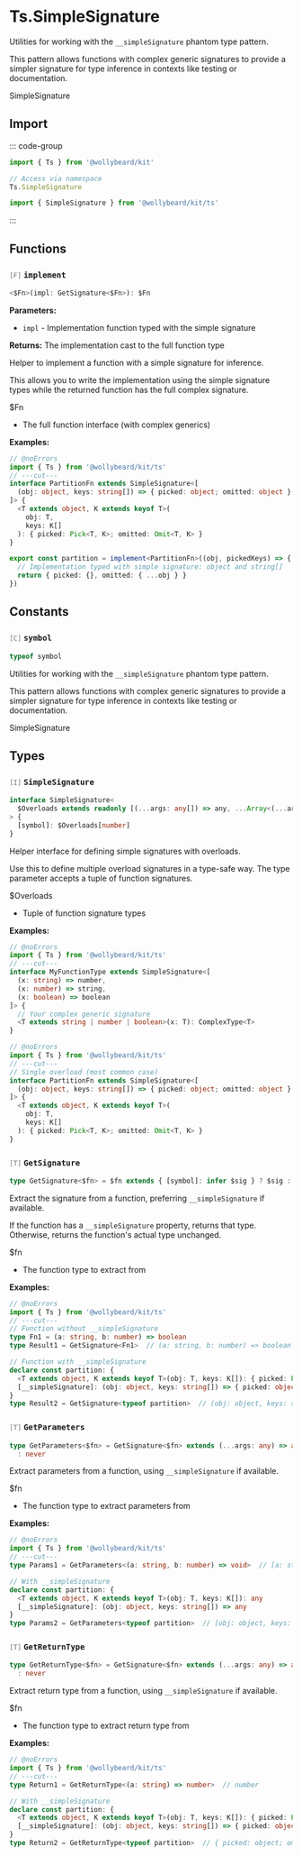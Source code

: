 # Ts.SimpleSignature

Utilities for working with the `__simpleSignature` phantom type pattern.

This pattern allows functions with complex generic signatures to provide a simpler signature for type inference in contexts like testing or documentation.

SimpleSignature

## Import

::: code-group

```typescript [Namespace]
import { Ts } from '@wollybeard/kit'

// Access via namespace
Ts.SimpleSignature
```

```typescript [Barrel]
import { SimpleSignature } from '@wollybeard/kit/ts'
```

:::

## Functions

### <span style="opacity: 0.6; font-weight: normal; font-size: 0.85em;">`[F]`</span> `implement`

```typescript
<$Fn>(impl: GetSignature<$Fn>): $Fn
```

<SourceLink href="https://github.com/jasonkuhrt/kit/blob/main/./src/utils/ts/simple-signature.ts#L157" />

**Parameters:**

- `impl` - Implementation function typed with the simple signature

**Returns:** The implementation cast to the full function type

Helper to implement a function with a simple signature for inference.

This allows you to write the implementation using the simple signature types while the returned function has the full complex signature.

$Fn

- The full function interface (with complex generics)

**Examples:**

```typescript twoslash
// @noErrors
import { Ts } from '@wollybeard/kit/ts'
// ---cut---
interface PartitionFn extends SimpleSignature<[
  (obj: object, keys: string[]) => { picked: object; omitted: object }
]> {
  <T extends object, K extends keyof T>(
    obj: T,
    keys: K[]
  ): { picked: Pick<T, K>; omitted: Omit<T, K> }
}

export const partition = implement<PartitionFn>((obj, pickedKeys) => {
  // Implementation typed with simple signature: object and string[]
  return { picked: {}, omitted: { ...obj } }
})
```

## Constants

### <span style="opacity: 0.6; font-weight: normal; font-size: 0.85em;">`[C]`</span> `symbol`

```typescript
typeof symbol
```

<SourceLink href="https://github.com/jasonkuhrt/kit/blob/main/./src/utils/ts/simple-signature.ts#L25" />

Utilities for working with the `__simpleSignature` phantom type pattern.

This pattern allows functions with complex generic signatures to provide a simpler signature for type inference in contexts like testing or documentation.

SimpleSignature

## Types

### <span style="opacity: 0.6; font-weight: normal; font-size: 0.85em;">`[I]`</span> `SimpleSignature`

```typescript
interface SimpleSignature<
  $Overloads extends readonly [(...args: any[]) => any, ...Array<(...args: any[]) => any>],
> {
  [symbol]: $Overloads[number]
}
```

<SourceLink href="https://github.com/jasonkuhrt/kit/blob/main/./src/utils/ts/simple-signature.ts#L60" />

Helper interface for defining simple signatures with overloads.

Use this to define multiple overload signatures in a type-safe way. The type parameter accepts a tuple of function signatures.

$Overloads

- Tuple of function signature types

**Examples:**

```typescript twoslash
// @noErrors
import { Ts } from '@wollybeard/kit/ts'
// ---cut---
interface MyFunctionType extends SimpleSignature<[
  (x: string) => number,
  (x: number) => string,
  (x: boolean) => boolean
]> {
  // Your complex generic signature
  <T extends string | number | boolean>(x: T): ComplexType<T>
}
```

```typescript twoslash
// @noErrors
import { Ts } from '@wollybeard/kit/ts'
// ---cut---
// Single overload (most common case)
interface PartitionFn extends SimpleSignature<[
  (obj: object, keys: string[]) => { picked: object; omitted: object }
]> {
  <T extends object, K extends keyof T>(
    obj: T,
    keys: K[]
  ): { picked: Pick<T, K>; omitted: Omit<T, K> }
}
```

### <span style="opacity: 0.6; font-weight: normal; font-size: 0.85em;">`[T]`</span> `GetSignature`

```typescript
type GetSignature<$fn> = $fn extends { [symbol]: infer $sig } ? $sig : $fn
```

<SourceLink href="https://github.com/jasonkuhrt/kit/blob/main/./src/utils/ts/simple-signature.ts#L88" />

Extract the signature from a function, preferring `__simpleSignature` if available.

If the function has a `__simpleSignature` property, returns that type. Otherwise, returns the function's actual type unchanged.

$fn

- The function type to extract from

**Examples:**

```typescript twoslash
// @noErrors
import { Ts } from '@wollybeard/kit/ts'
// ---cut---
// Function without __simpleSignature
type Fn1 = (a: string, b: number) => boolean
type Result1 = GetSignature<Fn1>  // (a: string, b: number) => boolean

// Function with __simpleSignature
declare const partition: {
  <T extends object, K extends keyof T>(obj: T, keys: K[]): { picked: Pick<T, K>; omitted: Omit<T, K> }
  [__simpleSignature]: (obj: object, keys: string[]) => { picked: object; omitted: object }
}
type Result2 = GetSignature<typeof partition>  // (obj: object, keys: string[]) => { picked: object; omitted: object }
```

### <span style="opacity: 0.6; font-weight: normal; font-size: 0.85em;">`[T]`</span> `GetParameters`

```typescript
type GetParameters<$fn> = GetSignature<$fn> extends (...args: any) => any ? Parameters<GetSignature<$fn>>
  : never
```

<SourceLink href="https://github.com/jasonkuhrt/kit/blob/main/./src/utils/ts/simple-signature.ts#L107" />

Extract parameters from a function, using `__simpleSignature` if available.

$fn

- The function type to extract parameters from

**Examples:**

```typescript twoslash
// @noErrors
import { Ts } from '@wollybeard/kit/ts'
// ---cut---
type Params1 = GetParameters<(a: string, b: number) => void>  // [a: string, b: number]

// With __simpleSignature
declare const partition: {
  <T extends object, K extends keyof T>(obj: T, keys: K[]): any
  [__simpleSignature]: (obj: object, keys: string[]) => any
}
type Params2 = GetParameters<typeof partition>  // [obj: object, keys: string[]]
```

### <span style="opacity: 0.6; font-weight: normal; font-size: 0.85em;">`[T]`</span> `GetReturnType`

```typescript
type GetReturnType<$fn> = GetSignature<$fn> extends (...args: any) => any ? ReturnType<GetSignature<$fn>>
  : never
```

<SourceLink href="https://github.com/jasonkuhrt/kit/blob/main/./src/utils/ts/simple-signature.ts#L127" />

Extract return type from a function, using `__simpleSignature` if available.

$fn

- The function type to extract return type from

**Examples:**

```typescript twoslash
// @noErrors
import { Ts } from '@wollybeard/kit/ts'
// ---cut---
type Return1 = GetReturnType<(a: string) => number>  // number

// With __simpleSignature
declare const partition: {
  <T extends object, K extends keyof T>(obj: T, keys: K[]): { picked: Pick<T, K>; omitted: Omit<T, K> }
  [__simpleSignature]: (obj: object, keys: string[]) => { picked: object; omitted: object }
}
type Return2 = GetReturnType<typeof partition>  // { picked: object; omitted: object }
```
